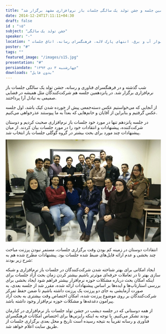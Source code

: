 ```yaml
---
title: "پانزدهمین جلسه و جشن تولد یک سالگی جلسات باز نرم‌افزاری مشهد برگزار شد"
date: 2014-12-24T17:11:11+04:30
draft: false
id : "۱۵"
subject: "جشن تولد یک سالگی"
speaker: "-"
location: " بلوار آب و برق، انتهای پارک لاله، فرهنگسرای رسانه، اتاق جلسات"
poster: "#"
tags: ""
featured_image: "/images/s15.jpg"
presentation: "#"
persiandate: "چهارشنبه ۳ دی ۱۳۹۳"
downloads: "بدون فایل"
---
```



شب گذشته و در فرهنگسرای فناوری و رسانه، جشن تولد یک سالگی جلسات باز نرم‌افزاری برگزار شد. در پانزدهمین جلسه هم شرکت‌کنندگان مثل همیشه در فضایی صمیمی به تبادل آرا پرداختند.

 از آنجایی که می‌خواستیم عکس دسته‌جمعی پیش از خورده شدن کیک باشد، اول جلسه عکس گرفتیم و بنابراین از آقایان و خانم‌هایی که بعداً به ما پیوستند عذرخواهی می‌کنیم.

 در جلسه پانزدهم تنها در مورد خود جلسات باز نرم‌افزاری صحبت کردیم و دوستان شرکت‌کننده، پیشنهادات و انتقادات خود را در مورد جلسات بیان کردند. از میان پیشنهادات چند مورد برای بحث بیشتر در گروه گوگلی جلسات باز انتخاب شد. 

![](/images/s15.jpg)

انتقادات دوستان در زمینه کم بودن وقت برگزاری جلسات، مستمر نبودن پرزنت مباحث چند بخشی و عدم ارائه فایل‌های ضبط شده جلسات بود. پیشنهادات مطرح شده هم به شرح زیر بودند:

ایجاد امکانی برای بهتر شناخته شدن شرکت‌کنندگان در جلسات باز نرم‌افزاری و شبکه سازی بهتر تا در تعاملات حرفه‌ای موثرتر باشیم
بیشتر کردن زمان بحث آزاد جلسات برای اینکه امکان بحث درباره مشکلات حوزه نرم‌افزار بیشتر فراهم شود
ایجاد بخشی برای بررسی استارتاپ‌ها و ایده‌ها 
بر اساس پیشنهادات ارائه شده، مقرر شد از جلسه بعدی، به صورت آزمایشی به جای دو پرزنت یک پرزنت داشته باشیم تا ضمن حفظ تمرکز شرکت‌کنندگان بر روی موضوع پرزنت شده، امکان اختصاص وقت بیشتری به بحث آزاد پیرامون دغدغه‌ها و مشکلات حوزه نرم‌افزار وجود داشته باشد.

 از همه دوستانی که در جلسه دیشب در جشن تولد جلسات باز نرم‌افزاری در کنارمان بودند تشکر می‌کنیم. با توجه به اینکه رایزنی‌ها برای اختصاص امکانات فرهنگسرای فناوری و رسانه تقریباً به نتیجه رسیده است تاریخ و محل بعدی برگزاری جلسات از طریق سایت اعلام خواهد شد.